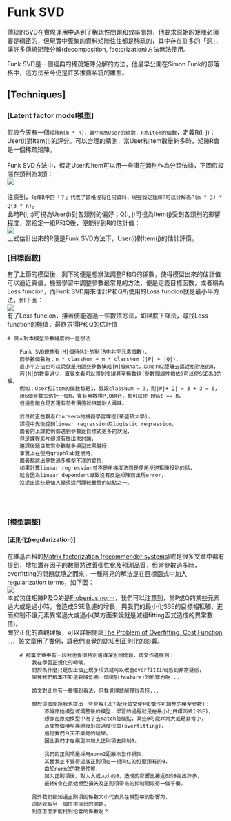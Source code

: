 # Funk SVD
傳統的SVD在實際運用中遇到了稀疏性問題和效率問題，他要求原始的矩陣必須要是稠密的，但現實中蒐集的資料矩陣往往都是稀疏的，其中存在許多的「洞」，讓許多傳統矩陣分解(decomposition, factorization)方法無法使用。<br>

Funk SVD是一個經典的稀疏矩陣分解的方法，他最早公開在Simon Funk的部落格中，這方法至今仍是許多推薦系統的雛型。<br>

## [Techniques]

### [Latent factor model模型]
假設今天有一個`矩陣R(m * n)，其中m為User的總數，n為Item的個數`，定義R(i, j)：User(i)對Item(j)的評分。可以合理的猜測，當User和Item數量夠多時，矩陣R會是一個稀疏矩陣。<br><br>
Funk SVD方法中，假定User和Item可以用一些潛在類別作為分類依據，下圖假設潛在類別為3類：<br>
![](https://github.com/worcdlo/Machine-Learning/blob/master/Funk%20SVD/Equ4.gif)<br><br>
注意到，`矩陣R中的「？」代表了該格沒有任何資料，現在假定矩陣R可以分解為P(m * 3) * Q(3 * n)`。<br>
此時P(i, :)可視為User(i)對各類別的偏好；Q(:, j)可視為Item(j)受到各類別的影響程度，當給定一組P和Q後，便能得到R的估計值：<br>
![](https://github.com/worcdlo/Machine-Learning/blob/master/Funk%20SVD/Equ5.gif)<br>
上式估計出來的R便是Funk SVD方法下，User(i)對Item(j)的估計評價。<br>

### [目標函數]
有了上節的模型後，剩下的便是想辦法調整P和Q的係數，使得模型出來的估計值可以逼近真值，機器學習中調整參數最常見的方法，便是定義目標函數，或者稱為Loss funcion，而Funk SVD用來估計P和Q所使用的Loss funcion就是最小平方法，如下圖：<br>
![](https://github.com/worcdlo/Machine-Learning/blob/master/Funk%20SVD/Equ3.gif)<br>
有了Loss funcion，接著便能透過一些數值方法，如梯度下降法，尋找Loss function的極值，最終求得P和Q的估計值<br>

    # 個人對本模型參數維度的一些想法
    
        Funk SVD總共有|M|個待估計的點(R中非空元素個數)，
        而參數個數為：n * classNum + m * classNum (|P| + |Q|)，
        最小平方法也可以說就是用這些參數構成|M|個Rhat，以norm2距離去逼近相對應的R，
        若|M|的數量過少，直覺來看可以得到多組甚至無數組(參數間線性相依)可以使SSE為0的解。
        例如：User和Item的個數都是1，假設classNum = 3，則|P|+|Q| = 3 + 3 = 6，
        用6個參數去估計一個R，會有無數種P,Q組合，都可以使 Rhat == R，
        但這些組合是否還有參考價值就相當耐人尋味。
        
        我目前正在觀看Coursera的機器學習課程(華盛頓大學)，
        課程中先後提到linear regression及logistic regression，
        兩者的上課範例都遇到參數比目標式更多的狀況，
        但是課程影片卻沒有提出來討論，
        連課後題目都寫參數越多模型效果越好，
        事實上在使用graphlab建模時，
        兩者都跳出參數過多模型不准的警告，
        如果計算linear regression並不是用梯度法而是使用反逆矩陣投影的話，
        就會因為linear dependent導致沒有反逆矩陣而出現error，
        沒提出這些是個人覺得這門課較嚴重的缺點之一。
<br><br>
### [模型調整]
#### [正則化(regularization)]
在維基百科的[Matrix factorization (recommender systems)](https://en.wikipedia.org/wiki/Matrix_factorization_(recommender_systems))或是很多文章中都有提到，增加潛在因子的數量將改善個性化及預測品質，但當參數過多時，overfitting的問題就隨之而來，一種常見的解法是在目標函式中加入regularization terms，如下圖：<br>
![](https://github.com/worcdlo/Machine-Learning/blob/master/Funk%20SVD/Equ6.gif)<br>
本式包住矩陣P及Q的是[Frobenius norm](https://en.wikipedia.org/wiki/Matrix_norm#Frobenius_norm)，我們可以注意到，當P或Q的某些元素過大或是過小時，會造成SSE急遽的增長，與我們的最小化SSE的目標相牴觸，進而抑制不讓元素異常過大或過小(某方面來說就是減緩fitting函式造成的異常數值)。<br>
關於正化的直觀理解，可以詳細閱讀[The Problem of Overfitting, Cost Function, ...](https://medium.com/@ken90242/machine-learning%E5%AD%B8%E7%BF%92%E6%97%A5%E8%A8%98-coursera%E7%AF%87-week-3-4-the-c05b8ba3b36f)，該文章用了實例，讓我們直覺的認知到正則化的影響。<br>

        # 那篇文章中有一段我也覺得特別值得深思的問題，該文作者提到：
            我在學習正規化的時候，
            對於為什麼只是加上個正規多項式就可以改善overfitting感到非常疑惑，
            畢竟我們根本不知道要降低哪一個θ值(feature)的影響力啊...
            
            該文對此也有一番獨到看法，但我覺得該解釋很奇怪...
            
            關於這個問題我也提出一些見解(以下配合該文使用θ當作可調整的模型參數)：
                不論原始模型或調整後的模型，學習的過程就是在最小化目標函式(SSE)，
                想像在原始模型中為了去match每個點，某些θ可能非常大或是非常小，
                造成整個模型展開後形狀過度扭曲(overfitting)，
                這是我們今天不樂見的結果，
                因此我們才在模型中加入正則項去抑制θ。
                
                我們的正則項是採用norm2距離來當作損失，
                其實我並不覺得這個正則項在一視同仁的打壓所有的θ，
                由於norm2的數學性質，
                加入正則項後，對太大或太小的θ，造成的影響比接近0的θ高出許多，
                最終θ會在原始模型損失及正則項帶來的抑制間取得一個平衡。
                
            另外我們都知道正則項的係數大小代表其在模型中的影響力，
            這時就有另一個值得深思的問題，
            到底怎麼才能找到恰當的係數呢？
 <br><br>           
